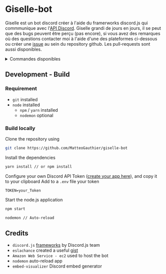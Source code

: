 # Giselle-bot
Giselle est un bot discord créer à l'aide du framerworks discord.js qui commmunique avec l'[API Discord](https://discordapp.com/developers/docs). Giselle grandi de jours en jours, il se peut que des bugs peuvent être perçu (pas encore), si vous avez des remarques où des questions contacter moi à l'aide d'une des plateformes ci-dessous ou créer une [issue](https://github.com/MatteoGauthier/giselle-bot/issues) au sein du repository github. Les pull-requests sont aussi disponibles.
<details>
<summary>Commandes disponibles</summary>

| Commands | Description                                         |
| -------- | --------------------------------------------------- |
| `$help`  | Display help                                        |
| `$about` | B2                                                  |
| `$news`  | Faires apparaitres les actualités les plus fraiches |
| `$ping`  | Uniquement pour les pongistes                       |
| `$hey`   | Enjoliveur votre journée                            |
</details>


## Development - Build

### Requirement
* `git` installed
* `node` installed
  * `npm` / `yarn` installed
  * `nodemon` optional

### Build locally
Clone the repository using
```bash
git clone https://github.com/MatteoGauthier/giselle-bot
```

Install the dependencies
```markdown
yarn install // or npm install
```

Configure your own Discord API Token ([create your app here](https://discordapp.com/developers/applications/)), and copy it to your clipboard
Add to a `.env` file your token
```
TOKEN=your_Token
```

Start the node.js application
```bash
npm start
```
```markdown
nodemon // Auto-reload
```

## Credits

* `discord.js` [frameworks](https://github.com/discordjs/discord.js) by Discord.js team
* `eslachance` created a useful [gist](https://gist.github.com/eslachance/3349734a98d30011bb202f47342601d3)
* `Amazon Web Service - ec2` used to host the bot
* `nodemon` auto-reload app
* `embed-visualizer` Discord embed generator

